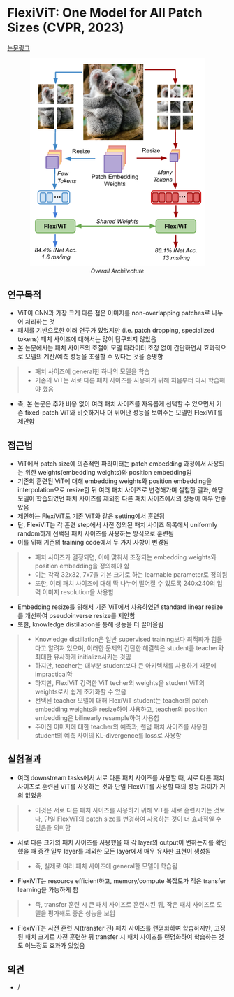 # FlexiViT: One Model for All Patch Sizes (CVPR, 2023)

[논문링크](https://arxiv.org/abs/2212.08013)

<p align="center">
    <img width="400" alt='fig1' src="./img/01_46_01.png?raw=true"></br>
    <em><font size=2>Overall Architecture</font></em>
</p>

## 연구목적
- ViT이 CNN과 가장 크게 다른 점은 이미지를 non-overlapping patches로 나누어 처리하는 것
- 패치를 기반으로한 여러 연구가 있었지만 (i.e. patch dropping, specialized tokens) 패치 사이즈에 대해서는 많이 탐구되지 않았음
- 본 논문에서는 패치 사이즈의 조절이 모델 파라미터 조정 없이 간단하면서 효과적으로 모델의 계산/예측 성능을 조절할 수 있다는 것을 증명함
> - 패치 사이즈에 general한 하나의 모델을 학습
> - 기존의 ViT는 서로 다른 패치 사이즈를 사용하기 위해 처음부터 다시 학습해야 했음
- 즉, 본 논문은 추가 비용 없이 여러 패치 사이즈를 자유롭게 선택할 수 있으면서 기존 fixed-patch ViT와 비슷하거나 더 뛰어난 성능을 보여주는 모델인 FlexiViT를 제안함

## 접근법
- ViT에서 patch size에 의존적인 파라미터는 patch embedding 과정에서 사용되는 위한 weights(embedding weights)와 position embedding임
- 기존의 훈련된 ViT에 대해 embedding weights와 position embedding을 interpolation으로 resize한 뒤 여러 패치 사이즈로 변경해가며 실험한 결과, 해당 모델이 학습되었던 패치 사이즈를 제외한 다른 패치 사이즈에서의 성능이 매우 안좋았음
- 제안하는 FlexiViT도 기존 ViT와 같은 setting에서 훈련됨
- 단, FlexiViT는 각 훈련 step에서 사전 정의된 패치 사이즈 목록에서 uniformly random하게 선택된 패치 사이즈를 사용하는 방식으로 훈련됨
- 이를 위해 기존의 training code에서 두 가지 사항이 변경됨
> - 패치 사이즈가 결정되면, 이에 맟춰서 조정되는 embedding weights와 position embedding을 정의해야 함
> - 이는 각각 32x32, 7x7을 기본 크기로 하는 learnable parameter로 정의됨
> - 또한, 여러 패치 사이즈에 대해 딱 나누어 떨어질 수 있도록 240x240의 입력 이미지 resolution을 사용함
- Embedding resize를 위해서 기존 ViT에서 사용하였던 standard linear resize를 개선하여 pseudoinverse resize를 제안함
- 또한, knowledge distillation을 통해 성능을 더 끌어올림
> - Knowledge distillation은 일반 supervised training보다 최적화가 힘들다고 알려져 있으며, 이러한 문제의 간단한 해결책은 student를 teacher와 최대한 유사하게 initialize시키는 것임
> - 하지만, teacher는 대부분 student보다 큰 아키텍처를 사용하기 때문에 impractical함
> - 하지만, FlexiViT 강력한 ViT techer의 weights을 student ViT의 weights로서 쉽게 초기화할 수 있음
> - 선택된 teacher 모델에 대해 FlexiViT student는 teacher의 patch embedding weights을 resize하여 사용하고, teacher의 position embedding은 bilinearly resample하여 사용함
> - 주어진 이미지에 대한 teacher의 예측과, 랜덤 패치 사이즈를 사용한 student의 예측 사이의 KL-divergence를 loss로 사용함

## 실험결과
- 여러 downstream tasks에서 서로 다른 패치 사이즈를 사용할 때, 서로 다른 패치 사이즈로 훈련된 ViT를 사용하는 것과 단일 FlexViT를 사용할 때의 성능 차이가 거의 없었음
> - 이것은 서로 다른 패치 사이즈를 사용하기 위해 ViT를 새로 훈련시키는 것보다, 단일 FlexViT의 patch size를 변경하여 사용하는 것이 더 효과적일 수 있음을 의미함
- 서로 다른 크기의 패치 사이즈를 사용했을 때 각 layer의 output이 변하는지를 확인했을 때 중간 일부 layer를 제외한 모든 layer에서 매우 유사한 표현이 생성됨
> - 즉, 실제로 여러 패치 사이즈에 general한 모델이 학습됨
- FlexiViT는 resource efficient하고, memory/compute 복잡도가 적은 transfer learning을 가능하게 함
> - 즉, transfer 훈련 시 큰 패치 사이즈로 훈련시킨 뒤, 작은 패치 사이즈로 모델을 평가해도 좋은 성능을 보임
- FlexiViT는 사전 훈련 시(transfer 전) 패치 사이즈를 랜덤화하여 학습하지만, 고정된 패치 크기로 사전 훈련한 뒤 transfer 시 패치 사이즈를 랜덤화하여 학습하는 것도 어느정도 효과가 있었음

## 의견
- /